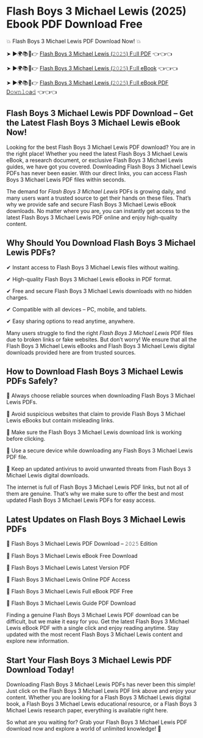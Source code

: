 # Flash Boys 3 Michael Lewis (2025) Ebook PDF Download Free

💥 Flash Boys 3 Michael Lewis PDF Download Now! 💥

➤ ►🌍📚📱👉 [Flash Boys 3 Michael Lewis (𝟸𝟶𝟸𝟻) F𝚞ll PDF](https://getpdf.xyz/flash-boys-3-michael-lewis) 👈👈👈


➤ ►🌍📚📱👉 [Flash Boys 3 Michael Lewis (𝟸𝟶𝟸𝟻) F𝚞ll eBook](https://getpdf.xyz/flash-boys-3-michael-lewis) 👈👈👈


➤ ►🌍📚📱👉 [Flash Boys 3 Michael Lewis (𝟸𝟶𝟸𝟻) F𝚞ll eBook PDF D𝚘𝚠𝚗𝚕𝚘a𝚍](https://getpdf.xyz/flash-boys-3-michael-lewis) 👈👈👈


## Flash Boys 3 Michael Lewis PDF Download – Get the Latest Flash Boys 3 Michael Lewis eBook Now!

Looking for the best Flash Boys 3 Michael Lewis PDF download? You are in the right place! Whether you need the latest Flash Boys 3 Michael Lewis eBook, a research document, or exclusive Flash Boys 3 Michael Lewis guides, we have got you covered. Downloading Flash Boys 3 Michael Lewis PDFs has never been easier. With our direct links, you can access Flash Boys 3 Michael Lewis PDF files within seconds.

The demand for *Flash Boys 3 Michael Lewis* PDFs is growing daily, and many users want a trusted source to get their hands on these files. That’s why we provide safe and secure Flash Boys 3 Michael Lewis eBook downloads. No matter where you are, you can instantly get access to the latest Flash Boys 3 Michael Lewis PDF online and enjoy high-quality content.

## Why Should You Download Flash Boys 3 Michael Lewis PDFs?

✔ Instant access to Flash Boys 3 Michael Lewis files without waiting.

✔ High-quality Flash Boys 3 Michael Lewis eBooks in PDF format.

✔ Free and secure Flash Boys 3 Michael Lewis downloads with no hidden charges.

✔ Compatible with all devices – PC, mobile, and tablets.

✔ Easy sharing options to read anytime, anywhere.

Many users struggle to find the right *Flash Boys 3 Michael Lewis* PDF files due to broken links or fake websites. But don’t worry! We ensure that all the Flash Boys 3 Michael Lewis eBooks and Flash Boys 3 Michael Lewis digital downloads provided here are from trusted sources.

## How to Download Flash Boys 3 Michael Lewis PDFs Safely?

📌 Always choose reliable sources when downloading Flash Boys 3 Michael Lewis PDFs.

📌 Avoid suspicious websites that claim to provide Flash Boys 3 Michael Lewis eBooks but contain misleading links.

📌 Make sure the Flash Boys 3 Michael Lewis download link is working before clicking.

📌 Use a secure device while downloading any Flash Boys 3 Michael Lewis PDF file.

📌 Keep an updated antivirus to avoid unwanted threats from Flash Boys 3 Michael Lewis digital downloads.

The internet is full of Flash Boys 3 Michael Lewis PDF links, but not all of them are genuine. That’s why we make sure to offer the best and most updated Flash Boys 3 Michael Lewis PDFs for easy access.

## Latest Updates on Flash Boys 3 Michael Lewis PDFs

🔹 Flash Boys 3 Michael Lewis PDF Download – 𝟸𝟶𝟸𝟻 Edition

🔹 Flash Boys 3 Michael Lewis eBook Free Download

🔹 Flash Boys 3 Michael Lewis Latest Version PDF

🔹 Flash Boys 3 Michael Lewis Online PDF Access

🔹 Flash Boys 3 Michael Lewis Full eBook PDF Free

🔹 Flash Boys 3 Michael Lewis Guide PDF Download

Finding a genuine Flash Boys 3 Michael Lewis PDF download can be difficult, but we make it easy for you. Get the latest Flash Boys 3 Michael Lewis eBook PDF with a single click and enjoy reading anytime. Stay updated with the most recent Flash Boys 3 Michael Lewis content and explore new information.

## Start Your Flash Boys 3 Michael Lewis PDF Download Today!

Downloading Flash Boys 3 Michael Lewis PDFs has never been this simple! Just click on the Flash Boys 3 Michael Lewis PDF link above and enjoy your content. Whether you are looking for a Flash Boys 3 Michael Lewis digital book, a Flash Boys 3 Michael Lewis educational resource, or a Flash Boys 3 Michael Lewis research paper, everything is available right here.

So what are you waiting for? Grab your Flash Boys 3 Michael Lewis PDF download now and explore a world of unlimited knowledge! 🚀